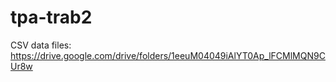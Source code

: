 # tpa-trab2

CSV data files: https://drive.google.com/drive/folders/1eeuM04049iAlYT0Ap_lFCMlMQN9CUr8w